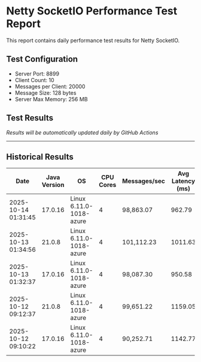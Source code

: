 # Netty SocketIO Performance Test Report

This report contains daily performance test results for Netty SocketIO.

## Test Configuration
- Server Port: 8899
- Client Count: 10
- Messages per Client: 20000
- Message Size: 128 bytes
- Server Max Memory: 256 MB

## Test Results

*Results will be automatically updated daily by GitHub Actions*

---

## Historical Results

| Date | Java Version | OS | CPU Cores | Messages/sec | Avg Latency (ms) | P99 Latency (ms) | Error Rate (%) | Max Heap (MB) | JVM Args | Git Branch | Version | Test Duration (ms) |
|------|-------------|----|-----------|--------------|------------------|------------------|----------------|---------------|-----------|------------|---------|-------------------|
| 2025-10-14 01:31:45 | 17.0.16 | Linux 6.11.0-1018-azure | 4 | 98,863.07 | 962.79 | 1495 | 0.0000 | 256 | -Xms256m -Xmx256m -XX:+UseZGC -XX:+AlwaysPreTouch | master | 2.0.14-SNAPSHOT | 2023 |
| 2025-10-13 01:34:56 | 21.0.8 | Linux 6.11.0-1018-azure | 4 | 101,112.23 | 1011.63 | 1463 | 0.0000 | 256 | -Xms256m -Xmx256m -XX:+UseZGC -XX:+AlwaysPreTouch | master | 2.0.14-SNAPSHOT | 1978 |
| 2025-10-13 01:32:37 | 17.0.16 | Linux 6.11.0-1018-azure | 4 | 98,087.30 | 950.58 | 1367 | 0.0000 | 256 | -Xms256m -Xmx256m -XX:+UseZGC -XX:+AlwaysPreTouch | master | 2.0.14-SNAPSHOT | 2039 |
| 2025-10-12 09:12:37 | 21.0.8 | Linux 6.11.0-1018-azure | 4 | 99,651.22 | 1159.05 | 1663 | 0.0000 | 256 | -Xms256m -Xmx256m -XX:+UseZGC -XX:+AlwaysPreTouch | master | 2.0.14-SNAPSHOT | 2007 |
| 2025-10-12 09:10:22 | 17.0.16 | Linux 6.11.0-1018-azure | 4 | 90,252.71 | 1142.77 | 1615 | 0.0000 | 256 | -Xms256m -Xmx256m -XX:+UseZGC -XX:+AlwaysPreTouch | master | 2.0.14-SNAPSHOT | 2216 |
